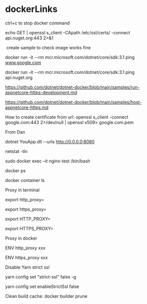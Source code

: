 # dockerLinks
ctrl+c to stop docker command

echo GET | openssl s_client -CApath /etc/ssl/certs/ -connect api.nuget.org:443 2>&1

 create sample to check image works fine

docker run -it --rm mcr.microsoft.com/dotnet/core/sdk:3.1 ping www.google.com

docker run -it --rm mcr.microsoft.com/dotnet/core/sdk:3.1 ping api.nuget.org

https://github.com/dotnet/dotnet-docker/blob/main/samples/run-aspnetcore-https-development.md

https://github.com/dotnet/dotnet-docker/blob/main/samples/host-aspnetcore-https.md

How to create certificate from url: openssl s_client -connect google.com:443 2>/dev/null | openssl x509> google.com.pem


From Dan

dotnet YouApp.dll --urls http://0.0.0.0:8080

netstat -tln

sudo docker exec –it nginx-test /bin/bash

docker ps

docker container ls

Proxy in terminal

export http_proxy=

export https_proxy=

export HTTP_PROXY=

export HTTPS_PROXY=

Proxy in docker

ENV http_proxy xxx

ENV https_proxy xxx

Disable Yarn strict ssl

yarn config set "strict-ssl" false -g

yarn config set enableStrictSsl false

Clean build cache:
docker builder prune
